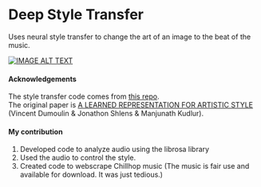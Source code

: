 # Deep Style Transfer
Uses neural style transfer to change the art of an image to the beat of the music.

[![IMAGE ALT TEXT](http://img.youtube.com/vi/TYGsgMLsVu0/0.jpg)](http://www.youtube.com/watch?v=TYGsgMLsVu0 "Deep Style Beats")

#### Acknowledgements
The style transfer code comes from [this repo](https://github.com/ryanwongsa/Real-time-multi-style-transfer). <br>
The original paper is [A LEARNED REPRESENTATION FOR ARTISTIC STYLE](https://arxiv.org/pdf/1610.07629.pdf) (Vincent Dumoulin & Jonathon Shlens & Manjunath Kudlur).

#### My contribution
1. Developed code to analyze audio using the librosa library
2. Used the audio to control the style.
3. Created code to webscrape Chillhop music (The music is fair use and available for download. It was just tedious.)
